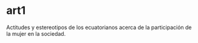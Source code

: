# art1
Actitudes y estereotipos de los ecuatorianos acerca de la participación de la mujer en la sociedad.
